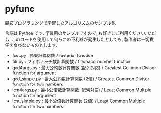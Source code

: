 # pyfunc
競技プログラミングで学習したアルゴリズムのサンプル集.

言語は Python です. 学習用のサンプルですので, お好きにご利用ください.  ただし, このコードを使用して何らかの不利益が発生したとしても, 製作者は一切責任を負わないものとします.

* fact.py         :   階乗計算関数 / factorial function
* fib.py          :   フィボナッチ数計算関数 / fibonacci number function
* gcd4args.py     :   最大公約数計算関数 (配列対応) / Greatest Common Divisor function for argument
* gcd_simple.py   :   最大公約数計算関数 (2値) / Greatest Common Divisor function for two numbers
* lcm4args.py     :   最小公倍数計算関数 (配列対応) / Least Common Multiple function for argument
* lcm_simple.py   :   最小公倍数計算関数 (2値) / Least Common Multiple function for two numbers
